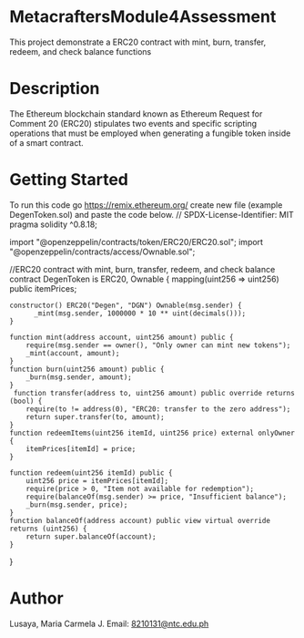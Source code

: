 # MetacraftersModule4Assessment
This project demonstrate a ERC20 contract with mint, burn, transfer, redeem, and check balance functions

# Description
The Ethereum blockchain standard known as Ethereum Request for Comment 20 (ERC20) stipulates two events and specific scripting operations that must be employed when generating a fungible token inside of a smart contract.

# Getting Started
To run this code go https://remix.ethereum.org/ create new file (example DegenToken.sol) and paste the code below.
// SPDX-License-Identifier: MIT
pragma solidity ^0.8.18;

import "@openzeppelin/contracts/token/ERC20/ERC20.sol";
import "@openzeppelin/contracts/access/Ownable.sol";

//ERC20 contract with mint, burn, transfer, redeem, and check balance
contract DegenToken is ERC20, Ownable {
    mapping(uint256 => uint256) public itemPrices;

    constructor() ERC20("Degen", "DGN") Ownable(msg.sender) {
          _mint(msg.sender, 1000000 * 10 ** uint(decimals()));
    }
        
    function mint(address account, uint256 amount) public {
        require(msg.sender == owner(), "Only owner can mint new tokens");
        _mint(account, amount);
    }
    function burn(uint256 amount) public {
        _burn(msg.sender, amount);
    }
     function transfer(address to, uint256 amount) public override returns (bool) {
        require(to != address(0), "ERC20: transfer to the zero address");
        return super.transfer(to, amount);
    }   
    function redeemItems(uint256 itemId, uint256 price) external onlyOwner {
        itemPrices[itemId] = price;
    }

    function redeem(uint256 itemId) public {
        uint256 price = itemPrices[itemId];
        require(price > 0, "Item not available for redemption");
        require(balanceOf(msg.sender) >= price, "Insufficient balance");
        _burn(msg.sender, price);
    }
    function balanceOf(address account) public view virtual override returns (uint256) {
        return super.balanceOf(account);
    }
}

# Author
Lusaya, Maria Carmela J.
Email: 8210131@ntc.edu.ph
